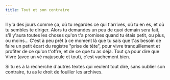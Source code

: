 ```yaml
---
title: Tout et son contraire
---
```


Il y'a des jours comme ça, où tu regardes ce qui t'arrives, où tu en es, et où
tu sembles te diriger. Alors tu demandes un peu de quoi demain sera fait, s'il
y'aura toutes les choses qu'on t'a promises quand tu étais petit, ou plus, ou
moins... C'est à peu prêt à ce moment là que tu sais que t'as besoin de faire
un petit écart du registre "prise de tête", pour vivre tranquillement et
profiter de ce qu'on t'offre, et de ce que tu as déjà. Tout ça pour dire que
Vivre (avec un vé majuscule et tout), c'est vachement bien.

Si tu es à la recherche d'autres textes qui veulent tout dire, sans oublier
son contraire, tu as le droit de fouiller les archives.

